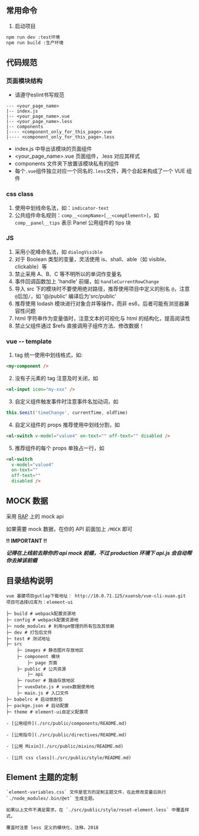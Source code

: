 ## 常用命令
1. 启动项目
```bash
npm run dev :test环境
npm run build :生产环境
```

## 代码规范
### 页面模块结构
- 请遵守eslint书写规范

```text
--- <your_page_name>
|-- index.js
|-- <your_page_name>.vue
|-- <your_page_name>.less
|-- components
|---- <component_only_for_this_page>.vue
|---- <component_only_for_this_page>.less
```
- index.js 中导出该模块的页面组件
- <your_page_name>.vue 页面组件，.less 对应其样式
- components 文件夹下放置该模块私有的组件
- 每个`.vue`组件独立对应一个同名的`.less`文件，两个合起来构成了一个 VUE 组件

### css class
1. 使用中划线命名法，如：`indicator-text`
2. 公共组件命名规则：`comp__<compName>[__<compElement>]`，如 `comp__panel__tips` 表示 Panel 公用组件的 tips 块

### JS
1. 采用小驼峰命名法，如 `dialogVisible`
2. 对于 Boolean 类型的变量，灵活使用 is、shall、able（如 visible、clickable）等
3. 禁止采用 A、B、C 等不明所以的单词作变量名
4. 事件回调函数加上 'handle' 前缀，如 `handleCurrentRowChange`
5. 导入 src 下的模块时不要使用绝对路径，推荐使用项目中定义的别名 `@`，注意`@`后加`/`，如 '@/public' 编译后为'src/public'
6. 推荐使用 lodash 模块进行对象合并等操作，而非 es6，后者可能有浏览器兼容性问题
7. html 字符串作为变量值时，注意文本的可视化与 html 的结构化，提高阅读性
8. 禁止父组件通过 $refs 直接调用子组件方法、修改数据！

### vue -- template
1. tag 统一使用中划线格式，如:
```html
<my-component />
```
2. 没有子元素的 tag 注意及时关闭，如
```html
<el-input icon="my-xxx" />
```
3. 自定义组件触发事件时注意事件名加动词，如
```js
this.$emit('timeChange', currentTime, oldTime)
```
4. 自定义组件的 props 推荐使用中划线分割，如
```html
<el-switch v-model="value4" on-text="" off-text="" disabled />
```
5. 推荐组件的每个 props 单独占一行，如
```html
<el-switch
  v-model="value4"
  on-text=""
  off-text=""
  disabled />
```


## MOCK 数据

采用 [RAP](http://rapapi.yonghui.cn) 上的 mock api

如果需要 mock 数据，在你的 API 前面加上 `/MOCK` 即可

**!! IMPORTANT !!**

***记得在上线前去除你的 api mock 前缀，不过 production 环境下 api.js 会自动帮你去掉该前缀***


## 目录结构说明
```
vue 基建项目gutlap下载地址： http://10.0.71.125/xuansb/vue-cli-xuan.git
项目可选择UI库为：element-ui

├─ build # webpack配置资源地
├─ config # webpack配置资源地
├─ node_modules # 利用npm管理的所有包及其依赖
├─ dev # 打包后文件
├─ test # 测试地址
├─ src
	├─ images # 静态图片存放地区
	├─ component 模块
		├─ page 页面
	├─ public # 公共资源
		├─ api 
	├─ router # 路由存放地区
	├─ vuexDate.js # vuex数据使用地
	├─ main.js # 入口文件
├─ babelrc # 启动依耐包
├─ packge.json # 启动配置
├─ theme # element-ui自定义配置项

- [公用组件](./src/public/components/README.md)

- [公用指令](./src/public/directives/README.md)

- [公用 Mixin](./src/public/mixins/README.md)

- [公共 css class](./src/public/style/README.md)
```

## Element 主题的定制
```
`element-variables.css` 文件是官方的定制主题文件，在此修改变量后执行 `./node_modules/.bin/@et` 生成主题。

如果以上文件不满足需求，在 `./src/public/style/reset-element.less` 中覆盖样式。

覆盖时注意 less 定义的模块化、注释。2018
```